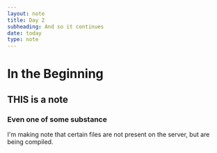 ```yaml
---
layout: note
title: Day 2
subheading: And so it continues
date: today
type: note
---
```

# In the Beginning
## THIS is a note
### Even one of some substance

I'm making note that certain files are not present on the server, but are being compiled.

